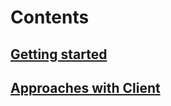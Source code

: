 # Contents
## [Getting started](https://github.com/boenrobot/PEAR2_Net_RouterOS/wiki/Getting-started)
## [Approaches with Client](https://github.com/boenrobot/PEAR2_Net_RouterOS/wiki/Approaches-with-Client)